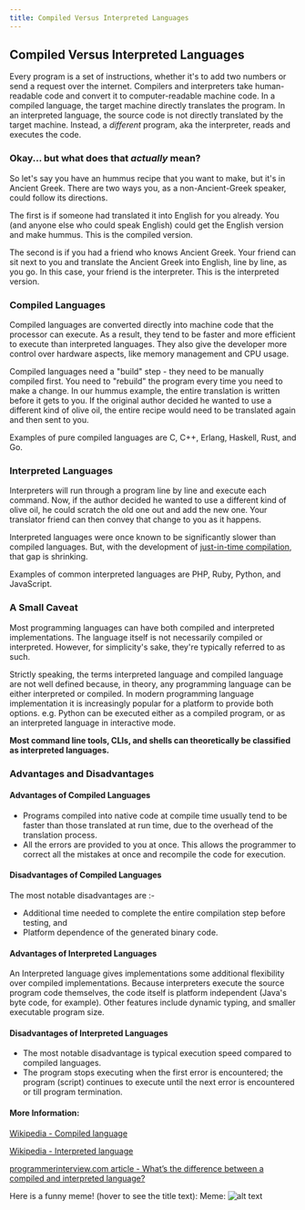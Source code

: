 ```yaml
---
title: Compiled Versus Interpreted Languages
---
```

## Compiled Versus Interpreted Languages

Every program is a set of instructions, whether it's to add two numbers or send a request over the internet. Compilers and interpreters take human-readable code and convert it to computer-readable machine code. In a compiled language, the target machine directly translates the program. In an interpreted language, the source code is not directly translated by the target machine. Instead, a *different* program, aka the interpreter, reads and executes the code.

### Okay... but what does that *actually* mean?

So let's say you have an hummus recipe that you want to make, but it's in Ancient Greek. There are two ways you, as a non-Ancient-Greek speaker, could follow its directions.

The first is if someone had translated it into English for you already. You (and anyone else who could speak English) could get the English version and make hummus. This is the compiled version.

The second is if you had a friend who knows Ancient Greek. Your friend can sit next to you and translate the Ancient Greek into English, line by line, as you go. In this case, your friend is the interpreter. This is the interpreted version.

### Compiled Languages

Compiled languages are converted directly into machine code that the processor can execute. As a result, they tend to be faster and more efficient to execute than interpreted languages. They also give the developer more control over hardware aspects, like memory management and CPU usage.

Compiled languages need a "build" step - they need to be manually compiled first. You need to "rebuild" the program every time you need to make a change. In our hummus example, the entire translation is written before it gets to you. If the original author decided he wanted to use a different kind of olive oil, the entire recipe would need to be translated again and then sent to you.

Examples of pure compiled languages are C, C++, Erlang, Haskell, Rust, and Go.

### Interpreted Languages

Interpreters will run through a program line by line and execute each command. Now, if the author decided he wanted to use a different kind of olive oil, he could scratch the old one out and add the new one. Your translator friend can then convey that change to you as it happens.

Interpreted languages were once known to be significantly slower than compiled languages. But, with the development of <a href='https://guide.freecodecamp.org/computer-science/just-in-time-compilation' target='_blank' rel='nofollow'>just-in-time compilation</a>, that gap is shrinking.

Examples of common interpreted languages are PHP, Ruby, Python, and JavaScript.

### A Small Caveat

Most programming languages can have both compiled and interpreted implementations. The language itself is not necessarily compiled or interpreted. However, for simplicity's sake, they're typically referred to as such.

Strictly speaking, the terms interpreted language and compiled language are not well defined because, in theory, any programming language can be either interpreted or compiled. In modern programming language implementation it is increasingly popular for a platform to provide both options.
e.g. Python can be executed either as a compiled program, or as an interpreted language in interactive mode.

**Most command line tools, CLIs, and shells can theoretically be classified as interpreted languages.**

### Advantages and Disadvantages

#### Advantages of Compiled Languages
* Programs compiled into native code at compile time usually tend to be faster than those translated at run time, due to the overhead of the translation process.
* All the errors are provided to you at once. This allows the programmer to correct all the mistakes at once and recompile the code for execution.

#### Disadvantages of Compiled Languages
The most notable disadvantages are :-
* Additional time needed to complete the entire compilation step before testing, and 
* Platform dependence of the generated binary code.

#### Advantages of Interpreted Languages
An Interpreted language gives implementations some additional flexibility over compiled implementations. Because interpreters execute the source program code themselves, the code itself is platform independent (Java's byte code, for example). Other features include dynamic typing, and smaller executable program size.

#### Disadvantages of Interpreted Languages
* The most notable disadvantage is typical execution speed compared to compiled languages.
* The program stops executing when the first error is encountered; the program (script) continues to execute until the next error is encountered or till program termination.

#### More Information:

<a href='https://en.wikipedia.org/wiki/Compiled_language' target='_blank' rel='nofollow'>Wikipedia - Compiled language</a>

<a href='https://en.wikipedia.org/wiki/Interpreted_language' target='_blank' rel='nofollow'>Wikipedia - Interpreted language</a>

<a href='http://www.programmerinterview.com/index.php/general-miscellaneous/whats-the-difference-between-a-compiled-and-an-interpreted-language/' target='_blank' rel='nofollow'>programmerinterview.com article - What’s the difference between a compiled and interpreted language?</a>

<!---Meme Goes Here-->
Here is a funny meme! (hover to see the title text):
Meme: 
![alt text](http://i.qkme.me/3u48x0.jpg "Version Control Management")

